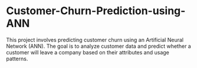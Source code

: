 # Customer-Churn-Prediction-using-ANN
This project involves predicting customer churn using an Artificial Neural Network (ANN). The goal is to analyze customer data and predict whether a customer will leave a company based on their attributes and usage patterns.
